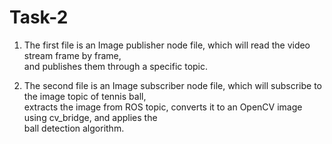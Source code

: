 # Task-2
1. The first file is an Image publisher node file, which will read  the video stream frame by frame,\
and publishes them through a specific topic.

2. The second file is an Image subscriber node file, which will subscribe to the image topic of tennis ball,\
extracts the image from ROS topic, converts it to an OpenCV image using cv_bridge, and applies the\
ball detection algorithm. 